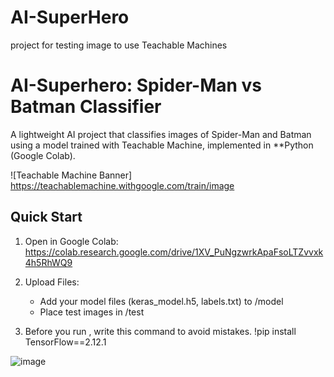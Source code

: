 # AI-SuperHero
project for testing image to use Teachable Machines

#  AI-Superhero: Spider-Man vs Batman Classifier

A lightweight AI project that classifies images of Spider-Man and Batman using a model trained with Teachable Machine, implemented in **Python (Google Colab).

![Teachable Machine Banner] https://teachablemachine.withgoogle.com/train/image

## Quick Start
1. Open in Google Colab:        https://colab.research.google.com/drive/1XV_PuNgzwrkApaFsoLTZvvxk4h5RhWQ9
2. Upload Files:
   - Add your model files (keras_model.h5, labels.txt) to /model
   - Place test images in /test

3. Before you run , write this command to avoid mistakes.
   !pip install TensorFlow==2.12.1

  ![image](https://github.com/user-attachments/assets/51a9f78b-4d61-4b83-abd8-612d1f314331)

